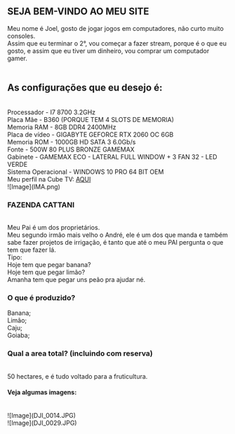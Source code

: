 ## SEJA BEM-VINDO AO MEU SITE

<script type="text/javascript">
	alert ("VOCÊ ESTÁ ACESSANDO O SITE DO Joel!");
</script>


Meu nome é Joel, gosto de jogar jogos em computadores, não curto muito consoles.<br>
Assim que eu terminar o 2°, vou começar a fazer stream, porque é o que eu gosto, e assim que eu tiver um dinheiro, vou comprar um computador gamer.<br><br>
<h2>As configurações que eu desejo é:</h2><br>
Processador - I7 8700 3.2GHz<br>
Placa Mãe - B360 (PORQUE TEM 4 SLOTS DE MEMORIA)<br>
Memoria RAM - 8GB DDR4 2400MHz<br> 
Placa de vídeo - GIGABYTE GEFORCE RTX 2060 OC 6GB<br>
Memoria ROM - 1000GB HD SATA 3 6.0Gb/s<br>
Fonte - 500W 80 PLUS BRONZE GAMEMAX<br>
Gabinete - GAMEMAX ECO - LATERAL FULL WINDOW + 3 FAN 32 - LED VERDE<br>
Sistema Operacional - WINDOWS 10 PRO 64 BIT OEM<br>
Meu perfil na Cube TV: <a href="https://www.cube.tv/22814964">AQUI</a>  <BR>
![Image](IMA.png)

<h3>FAZENDA CATTANI</h3><br>
Meu Pai é um dos proprietários.<br> 
Meu segundo irmão mais velho o André, ele é um dos que manda e também sabe fazer projetos de irrigação, é tanto que até o meu PAI pergunta o que tem que fazer lá. <br>
Tipo: <br>
Hoje tem que pegar banana?<br>
Hoje tem que pegar limão?<br>
Amanha tem que pegar uns peão pra ajudar né.<br>
<h3>O que é produzido?</h3>
Banana;<br>
Limão;<br>
Caju;<br>
Goiaba;<br>

<h3>Qual a area total? (incluindo com reserva)</h3><br>
50 hectares, e é tudo voltado para a fruticultura.<br>

<h4>Veja algumas imagens:</h4><br>
![Image](DJI_0014.JPG)<br>
![Image](DJI_0029.JPG)<br>







